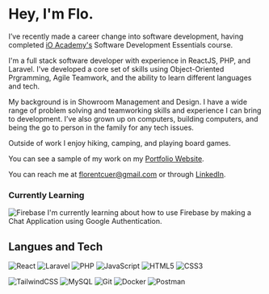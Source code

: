 # Hey, I'm Flo.

I’ve recently made a career change into software development, having completed <a href="https://io-academy.uk/">iO Academy's</a> Software Development Essentials course.

I'm a full stack software developer with experience in ReactJS, PHP, and Laravel. I've developed a core set of skills using Object-Oriented Prgramming, Agile Teamwork, and the ability to learn different languages and tech.

My background is in Showroom Management and Design. I have a wide range of problem solving and teamworking skills and experience I can bring to development.
I’ve also grown up on computers, building computers, and being the go to person in the family for any tech issues.

Outside of work I enjoy hiking, camping, and playing board games.

You can see a sample of my work on my <a href="https://portfolio.2024-florentc.dev.io-academy.uk/">Portfolio Website</a>.

You can reach me at florentcuer@gmail.com or through <a href="https://www.linkedin.com/in/florent-cuer/">LinkedIn</a>.

### Currently Learning
![Firebase](https://img.shields.io/badge/firebase-%23039BE5.svg?style=for-the-badge&logo=firebase) I'm currently learning about how to use Firebase by making a Chat Application using Google Authentication.

## Langues and Tech
![React](https://img.shields.io/badge/react-%2320232a.svg?style=for-the-badge&logo=react&logoColor=%2361DAFB) ![Laravel](https://img.shields.io/badge/laravel-%23FF2D20.svg?style=for-the-badge&logo=laravel&logoColor=white) ![PHP](https://img.shields.io/badge/php-%23777BB4.svg?style=for-the-badge&logo=php&logoColor=white) ![JavaScript](https://img.shields.io/badge/javascript-%23323330.svg?style=for-the-badge&logo=javascript&logoColor=%23F7DF1E) ![HTML5](https://img.shields.io/badge/html5-%23E34F26.svg?style=for-the-badge&logo=html5&logoColor=white) ![CSS3](https://img.shields.io/badge/css3-%231572B6.svg?style=for-the-badge&logo=css3&logoColor=white)

![TailwindCSS](https://img.shields.io/badge/tailwindcss-%2338B2AC.svg?style=for-the-badge&logo=tailwind-css&logoColor=white) ![MySQL](https://img.shields.io/badge/mysql-%2300f.svg?style=for-the-badge&logo=mysql&logoColor=white) ![Git](https://img.shields.io/badge/git-%23F05033.svg?style=for-the-badge&logo=git&logoColor=white) ![Docker](https://img.shields.io/badge/docker-%230db7ed.svg?style=for-the-badge&logo=docker&logoColor=white) ![Postman](https://img.shields.io/badge/Postman-FF6C37?style=for-the-badge&logo=postman&logoColor=white)
